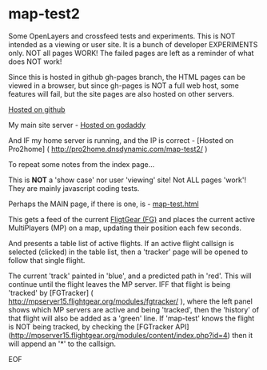 map-test2
=========

Some OpenLayers and crossfeed tests and experiments. This is NOT intended as a 
viewing or user site. It is a bunch of developer EXPERIMENTS only. NOT all 
pages WORK! The failed pages are left as a reminder of what does NOT work!

Since this is hosted in github gh-pages branch, the HTML pages can be viewed in 
a browser, but since gh-pages is NOT a full web host, some features will fail,
but the site pages are also hosted on other servers.

[Hosted on github]( http://geoffmcl.github.io/map-test2/ )

My main site server -
[Hosted on godaddy]( http://geoffair.org/fg/map-test2/ )

And IF my home server is running, and the IP is correct -
[Hosted on Pro2home] ( http://pro2home.dnsdynamic.com/map-test2/ )

To repeat some notes from the index page...

This is **NOT** a 'show case' nor user 'viewing' site!
Not ALL pages 'work'! They are mainly javascript coding tests.

Perhaps the MAIN page, if there is one, is -
[map-test.html]( http://geoffair.org/fg/map-test2/map-test.html )

This gets a feed of the current [FligtGear (FG)]( http://flightgear.org ) and places the 
current active MultiPlayers (MP) on a map, updating their position each few seconds.

And presents a table list of active flights. If an active flight callsign is selected (clicked)
in the table list, then a 'tracker' page will be opened to follow that single flight.

The current 'track' painted in 'blue', and a predicted path in 'red'. This will continue 
until the flight leaves the MP server. IFF that flight is being 'tracked' by [FGTracker] ( http://mpserver15.flightgear.org/modules/fgtracker/ ),
where the left panel shows which MP servers are active and being 'tracked', then the 'history' of that
flight will also be added as a 'green' line. If 'map-test' knows the flight is NOT being
tracked, by checking the [FGTracker API] (http://mpserver15.flightgear.org/modules/content/index.php?id=4)
then it will append an '*' to the callsign.

EOF

